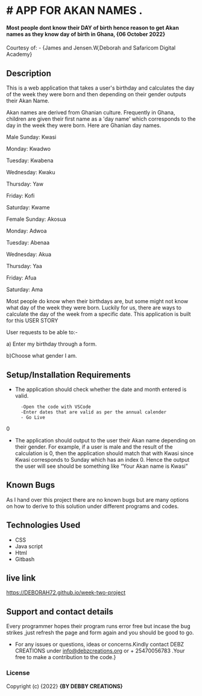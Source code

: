 # # APP FOR AKAN NAMES .
#### Most people dont know their DAY of birth hence reason to get Akan names as they know day of birth in Ghana, {06 October 2022}
####
Courtesy of: -
{James and Jensen.W,Deborah
and Safaricom Digital Academy}
## Description
This is a web application that takes a user's birthday and calculates the day of the week they were born and then depending on their gender outputs their Akan Name. 

Akan names are derived from Ghanian culture. Frequently in Ghana, children are given their first name as a 'day name' which corresponds to the day in the week they were born. Here are Ghanian day names.

Male
Sunday: Kwasi

Monday: Kwadwo

Tuesday: Kwabena

Wednesday: Kwaku

Thursday:  Yaw

Friday: Kofi

Saturday: Kwame

Female
Sunday: Akosua

Monday: Adwoa

Tuesday: Abenaa

Wednesday: Akua

Thursday:  Yaa

Friday: Afua

Saturday: Ama

Most people do know when their birthdays are, but some might not know what day of the week they were born. Luckily for us, there are ways to calculate the day of the week from a specific date. This application is built for this USER STORY

 User requests to be able to:-

 a) Enter my birthday through a form.

 b)Choose what gender I am.



## Setup/Installation Requirements
* The application should check whether the date and month entered is valid.


        -Open the code with VSCode
        -Enter dates that are valid as per the annual calender
        - Go Live

         
0
* The application should output to the user their Akan name depending on their gender. For example, if a user is male and the result of the calculation is 0, then the application should match that with Kwasi since Kwasi corresponds to Sunday which has an index 0. Hence the output the user will see should be something like “Your Akan name is Kwasi”
## Known Bugs
As I hand over this project there are no known bugs but are many options on how to derive to this solution under different programs and codes.
## Technologies Used
* CSS
* Java script
* Html
* Gitbash
## live link
https://DEBORAH72.github.io/week-two-project

## Support and contact details
Every programmer hopes their program runs error free but incase the bug strikes ,just refresh the page and form again and you should be good to go.
* For any issues or questions, ideas or concerns.Kindly contact DEBZ CREATIONS under info@debzcreations.org or + 25470056783 .Your free to make a contribution to the code.}
### License

Copyright (c) {2022} **{BY DEBBY CREATIONS}**